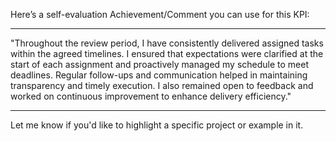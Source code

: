 Here’s a self-evaluation Achievement/Comment you can use for this KPI:


---

"Throughout the review period, I have consistently delivered assigned tasks within the agreed timelines. I ensured that expectations were clarified at the start of each assignment and proactively managed my schedule to meet deadlines. Regular follow-ups and communication helped in maintaining transparency and timely execution. I also remained open to feedback and worked on continuous improvement to enhance delivery efficiency."


---

Let me know if you'd like to highlight a specific project or example in it.

